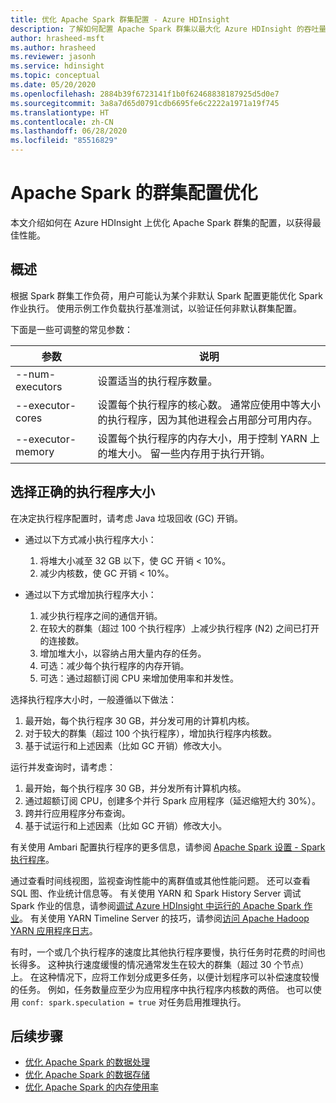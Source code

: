 ```yaml
---
title: 优化 Apache Spark 群集配置 - Azure HDInsight
description: 了解如何配置 Apache Spark 群集以最大化 Azure HDInsight 的吞吐量。
author: hrasheed-msft
ms.author: hrasheed
ms.reviewer: jasonh
ms.service: hdinsight
ms.topic: conceptual
ms.date: 05/20/2020
ms.openlocfilehash: 2884b39f6723141f1b0f62468838187925d5d0e7
ms.sourcegitcommit: 3a8a7d65d0791cdb6695fe6c2222a1971a19f745
ms.translationtype: HT
ms.contentlocale: zh-CN
ms.lasthandoff: 06/28/2020
ms.locfileid: "85516829"
---
```

# <a name="cluster-configuration-optimization-for-apache-spark"></a>Apache Spark 的群集配置优化

本文介绍如何在 Azure HDInsight 上优化 Apache Spark 群集的配置，以获得最佳性能。

## <a name="overview"></a>概述

根据 Spark 群集工作负荷，用户可能认为某个非默认 Spark 配置更能优化 Spark 作业执行。  使用示例工作负载执行基准测试，以验证任何非默认群集配置。

下面是一些可调整的常见参数：

|参数 |说明 |
|---|---|
|--num-executors|设置适当的执行程序数量。|
|--executor-cores|设置每个执行程序的核心数。 通常应使用中等大小的执行程序，因为其他进程会占用部分可用内存。|
|--executor-memory|设置每个执行程序的内存大小，用于控制 YARN 上的堆大小。 留一些内存用于执行开销。|

## <a name="select-the-correct-executor-size"></a>选择正确的执行程序大小

在决定执行程序配置时，请考虑 Java 垃圾回收 (GC) 开销。

* 通过以下方式减小执行程序大小：
    1. 将堆大小减至 32 GB 以下，使 GC 开销 < 10%。
    2. 减少内核数，使 GC 开销 < 10%。

* 通过以下方式增加执行程序大小：
    1. 减少执行程序之间的通信开销。
    2. 在较大的群集（超过 100 个执行程序）上减少执行程序 (N2) 之间已打开的连接数。
    3. 增加堆大小，以容纳占用大量内存的任务。
    4. 可选：减少每个执行程序的内存开销。
    5. 可选：通过超额订阅 CPU 来增加使用率和并发性。

选择执行程序大小时，一般遵循以下做法：

1. 最开始，每个执行程序 30 GB，并分发可用的计算机内核。
2. 对于较大的群集（超过 100 个执行程序），增加执行程序内核数。
3. 基于试运行和上述因素（比如 GC 开销）修改大小。

运行并发查询时，请考虑：

1. 最开始，每个执行程序 30 GB，并分发所有计算机内核。
2. 通过超额订阅 CPU，创建多个并行 Spark 应用程序（延迟缩短大约 30%）。
3. 跨并行应用程序分布查询。
4. 基于试运行和上述因素（比如 GC 开销）修改大小。

有关使用 Ambari 配置执行程序的更多信息，请参阅 [Apache Spark 设置 - Spark 执行程序](apache-spark-settings.md#configuring-spark-executors)。

通过查看时间线视图，监视查询性能中的离群值或其他性能问题。 还可以查看 SQL 图、作业统计信息等。 有关使用 YARN 和 Spark History Server 调试 Spark 作业的信息，请参阅[调试 Azure HDInsight 中运行的 Apache Spark 作业](apache-spark-job-debugging.md)。 有关使用 YARN Timeline Server 的技巧，请参阅[访问 Apache Hadoop YARN 应用程序日志](../hdinsight-hadoop-access-yarn-app-logs-linux.md)。

有时，一个或几个执行程序的速度比其他执行程序要慢，执行任务时花费的时间也长得多。 这种执行速度缓慢的情况通常发生在较大的群集（超过 30 个节点）上。 在这种情况下，应将工作划分成更多任务，以便计划程序可以补偿速度较慢的任务。 例如，任务数量应至少为应用程序中执行程序内核数的两倍。 也可以使用 `conf: spark.speculation = true` 对任务启用推理执行。

## <a name="next-steps"></a>后续步骤

* [优化 Apache Spark 的数据处理](optimize-cluster-configuration.md)
* [优化 Apache Spark 的数据存储](optimize-data-storage.md)
* [优化 Apache Spark 的内存使用率](optimize-memory-usage.md)
